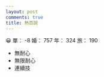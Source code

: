 ```yaml
---
layout: post
comments: true
title: 熱百說
---
```


:grinning: 單： -8 婚： 757 年： 324 旅： 190

- 無耐心
- 無限耐心
- 連續技

